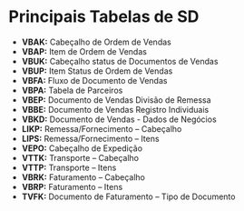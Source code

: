 # Principais Tabelas de SD 

- **VBAK:** Cabeçalho de Ordem de Vendas
- **VBAP:** Item de Ordem de Vendas
- **VBUK:** Cabeçalho status de Documentos de Vendas
- **VBUP:** Item Status de Ordem de Vendas
- **VBFA:** Fluxo de Documento de Vendas
- **VBPA:** Tabela de Parceiros
- **VBEP:** Documento de Vendas Divisão de Remessa
- **VBBE:** Documento de Vendas Registro Individuais
- **VBKD:** Documento de Vendas - Dados de Negócios
- **LIKP:** Remessa/Fornecimento – Cabeçalho
- **LIPS:** Remessa/Fornecimento – Itens
- **VEPO:** Cabeçalho de Expedição
- **VTTK:** Transporte – Cabeçalho
- **VTTP:** Transporte – Itens
- **VBRK:** Faturamento – Cabeçalho
- **VBRP:** Faturamento – Itens
- **TVFK:** Documento de Faturamento – Tipo de Documento